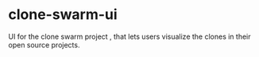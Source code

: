 # clone-swarm-ui
UI for the clone swarm project , that lets users visualize the clones in their open source projects.

